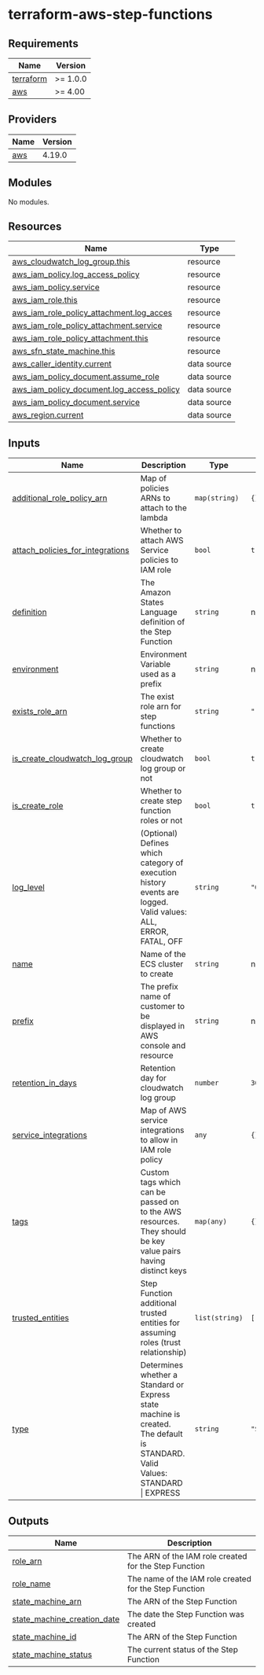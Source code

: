 # terraform-aws-step-functions

<!-- BEGIN_TF_DOCS -->
## Requirements

| Name                                                                      | Version  |
|---------------------------------------------------------------------------|----------|
| <a name="requirement_terraform"></a> [terraform](#requirement\_terraform) | >= 1.0.0 |
| <a name="requirement_aws"></a> [aws](#requirement\_aws)                   | >= 4.00  |

## Providers

| Name                                              | Version |
|---------------------------------------------------|---------|
| <a name="provider_aws"></a> [aws](#provider\_aws) | 4.19.0  |

## Modules

No modules.

## Resources

| Name                                                                                                                                               | Type        |
|----------------------------------------------------------------------------------------------------------------------------------------------------|-------------|
| [aws_cloudwatch_log_group.this](https://registry.terraform.io/providers/hashicorp/aws/latest/docs/resources/cloudwatch_log_group)                  | resource    |
| [aws_iam_policy.log_access_policy](https://registry.terraform.io/providers/hashicorp/aws/latest/docs/resources/iam_policy)                         | resource    |
| [aws_iam_policy.service](https://registry.terraform.io/providers/hashicorp/aws/latest/docs/resources/iam_policy)                                   | resource    |
| [aws_iam_role.this](https://registry.terraform.io/providers/hashicorp/aws/latest/docs/resources/iam_role)                                          | resource    |
| [aws_iam_role_policy_attachment.log_acces](https://registry.terraform.io/providers/hashicorp/aws/latest/docs/resources/iam_role_policy_attachment) | resource    |
| [aws_iam_role_policy_attachment.service](https://registry.terraform.io/providers/hashicorp/aws/latest/docs/resources/iam_role_policy_attachment)   | resource    |
| [aws_iam_role_policy_attachment.this](https://registry.terraform.io/providers/hashicorp/aws/latest/docs/resources/iam_role_policy_attachment)      | resource    |
| [aws_sfn_state_machine.this](https://registry.terraform.io/providers/hashicorp/aws/latest/docs/resources/sfn_state_machine)                        | resource    |
| [aws_caller_identity.current](https://registry.terraform.io/providers/hashicorp/aws/latest/docs/data-sources/caller_identity)                      | data source |
| [aws_iam_policy_document.assume_role](https://registry.terraform.io/providers/hashicorp/aws/latest/docs/data-sources/iam_policy_document)          | data source |
| [aws_iam_policy_document.log_access_policy](https://registry.terraform.io/providers/hashicorp/aws/latest/docs/data-sources/iam_policy_document)    | data source |
| [aws_iam_policy_document.service](https://registry.terraform.io/providers/hashicorp/aws/latest/docs/data-sources/iam_policy_document)              | data source |
| [aws_region.current](https://registry.terraform.io/providers/hashicorp/aws/latest/docs/data-sources/region)                                        | data source |

## Inputs

| Name                                                                                                                                     | Description                                                                                                                   | Type           | Default      | Required |
|------------------------------------------------------------------------------------------------------------------------------------------|-------------------------------------------------------------------------------------------------------------------------------|----------------|--------------|:--------:|
| <a name="input_additional_role_policy_arn"></a> [additional\_role\_policy\_arn](#input\_additional\_role\_policy\_arn)                   | Map of policies ARNs to attach to the lambda                                                                                  | `map(string)`  | `{}`         |    no    |
| <a name="input_attach_policies_for_integrations"></a> [attach\_policies\_for\_integrations](#input\_attach\_policies\_for\_integrations) | Whether to attach AWS Service policies to IAM role                                                                            | `bool`         | `true`       |    no    |
| <a name="input_definition"></a> [definition](#input\_definition)                                                                         | The Amazon States Language definition of the Step Function                                                                    | `string`       | n/a          |   yes    |
| <a name="input_environment"></a> [environment](#input\_environment)                                                                      | Environment Variable used as a prefix                                                                                         | `string`       | n/a          |   yes    |
| <a name="input_exists_role_arn"></a> [exists\_role\_arn](#input\_exists\_role\_arn)                                                      | The exist role arn for step functions                                                                                         | `string`       | `""`         |    no    |
| <a name="input_is_create_cloudwatch_log_group"></a> [is\_create\_cloudwatch\_log\_group](#input\_is\_create\_cloudwatch\_log\_group)     | Whether to create cloudwatch log group or not                                                                                 | `bool`         | `true`       |    no    |
| <a name="input_is_create_role"></a> [is\_create\_role](#input\_is\_create\_role)                                                         | Whether to create step function roles or not                                                                                  | `bool`         | `true`       |    no    |
| <a name="input_log_level"></a> [log\_level](#input\_log\_level)                                                                          | (Optional) Defines which category of execution history events are logged. Valid values: ALL, ERROR, FATAL, OFF                | `string`       | `"OFF"`      |    no    |
| <a name="input_name"></a> [name](#input\_name)                                                                                           | Name of the ECS cluster to create                                                                                             | `string`       | n/a          |   yes    |
| <a name="input_prefix"></a> [prefix](#input\_prefix)                                                                                     | The prefix name of customer to be displayed in AWS console and resource                                                       | `string`       | n/a          |   yes    |
| <a name="input_retention_in_days"></a> [retention\_in\_days](#input\_retention\_in\_days)                                                | Retention day for cloudwatch log group                                                                                        | `number`       | `30`         |    no    |
| <a name="input_service_integrations"></a> [service\_integrations](#input\_service\_integrations)                                         | Map of AWS service integrations to allow in IAM role policy                                                                   | `any`          | `{}`         |    no    |
| <a name="input_tags"></a> [tags](#input\_tags)                                                                                           | Custom tags which can be passed on to the AWS resources. They should be key value pairs having distinct keys                  | `map(any)`     | `{}`         |    no    |
| <a name="input_trusted_entities"></a> [trusted\_entities](#input\_trusted\_entities)                                                     | Step Function additional trusted entities for assuming roles (trust relationship)                                             | `list(string)` | `[]`         |    no    |
| <a name="input_type"></a> [type](#input\_type)                                                                                           | Determines whether a Standard or Express state machine is created. The default is STANDARD. Valid Values: STANDARD \| EXPRESS | `string`       | `"STANDARD"` |    no    |

## Outputs

| Name                                                                                                                        | Description                                            |
|-----------------------------------------------------------------------------------------------------------------------------|--------------------------------------------------------|
| <a name="output_role_arn"></a> [role\_arn](#output\_role\_arn)                                                              | The ARN of the IAM role created for the Step Function  |
| <a name="output_role_name"></a> [role\_name](#output\_role\_name)                                                           | The name of the IAM role created for the Step Function |
| <a name="output_state_machine_arn"></a> [state\_machine\_arn](#output\_state\_machine\_arn)                                 | The ARN of the Step Function                           |
| <a name="output_state_machine_creation_date"></a> [state\_machine\_creation\_date](#output\_state\_machine\_creation\_date) | The date the Step Function was created                 |
| <a name="output_state_machine_id"></a> [state\_machine\_id](#output\_state\_machine\_id)                                    | The ARN of the Step Function                           |
| <a name="output_state_machine_status"></a> [state\_machine\_status](#output\_state\_machine\_status)                        | The current status of the Step Function                |
<!-- END_TF_DOCS -->

